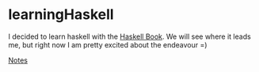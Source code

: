 # learningHaskell

I decided to learn haskell with the [Haskell Book](http://haskellbook.com/). We will see where it leads me, but right now I am pretty excited about the endeavour =)

[Notes](Notes.md)
